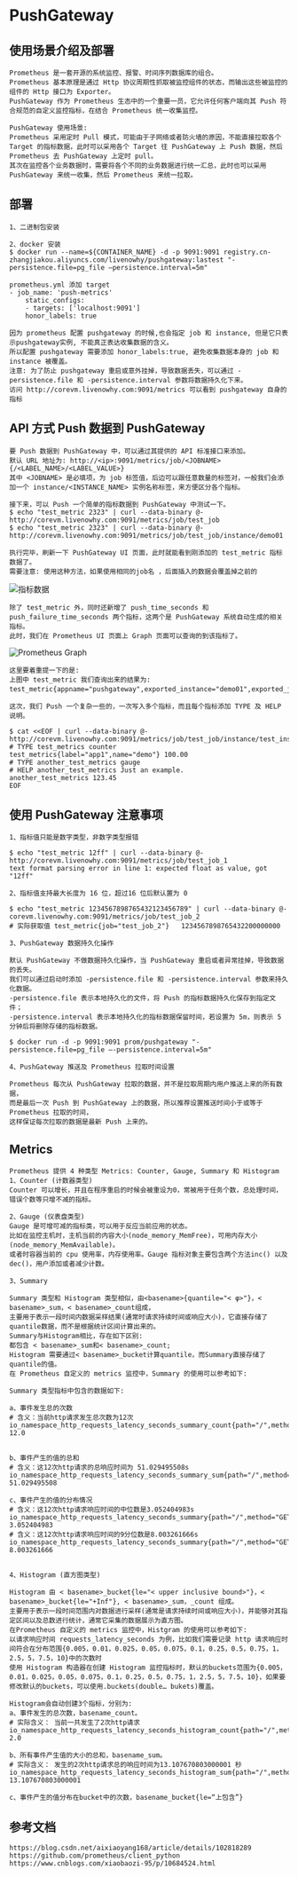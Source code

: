 # PushGateway
## 使用场景介绍及部署

    Prometheus 是一套开源的系统监控、报警、时间序列数据库的组合。
    Prometheus 基本原理是通过 Http 协议周期性抓取被监控组件的状态，而输出这些被监控的组件的 Http 接口为 Exporter。
    PushGateway 作为 Prometheus 生态中的一个重要一员，它允许任何客户端向其 Push 符合规范的自定义监控指标，在结合 Prometheus 统一收集监控。
    
    PushGateway 使用场景:
    Prometheus 采用定时 Pull 模式，可能由于子网络或者防火墙的原因，不能直接拉取各个 Target 的指标数据，此时可以采用各个 Target 往 PushGateway 上 Push 数据，然后 Prometheus 去 PushGateway 上定时 pull。
    其次在监控各个业务数据时，需要将各个不同的业务数据进行统一汇总，此时也可以采用 PushGateway 来统一收集，然后 Prometheus 来统一拉取。

## 部署
    
    1、二进制包安装
    
    2、docker 安装
    $ docker run --name=${CONTAINER_NAME} -d -p 9091:9091 registry.cn-zhangjiakou.aliyuncs.com/livenowhy/pushgateway:lastest "-persistence.file=pg_file –persistence.interval=5m"
    
    prometheus.yml 添加 target
    - job_name: 'push-metrics'
        static_configs:
        - targets: ['localhost:9091']
        honor_labels: true
    
    因为 prometheus 配置 pushgateway 的时候,也会指定 job 和 instance, 但是它只表示pushgateway实例, 不能真正表达收集数据的含义。
    所以配置 pushgateway 需要添加 honor_labels:true, 避免收集数据本身的 job 和 instance 被覆盖。
    注意: 为了防止 pushgateway 重启或意外挂掉，导致数据丢失，可以通过 -persistence.file 和 -persistence.interval 参数将数据持久化下来。
    访问 http://corevm.livenowhy.com:9091/metrics 可以看到 pushgateway 自身的指标

## API 方式 Push 数据到 PushGateway

    要 Push 数据到 PushGateway 中，可以通过其提供的 API 标准接口来添加。
    默认 URL 地址为: http://<ip>:9091/metrics/job/<JOBNAME>{/<LABEL_NAME>/<LABEL_VALUE>}
    其中 <JOBNAME> 是必填项，为 job 标签值，后边可以跟任意数量的标签对，一般我们会添加一个 instance/<INSTANCE_NAME> 实例名称标签，来方便区分各个指标。
    
    接下来，可以 Push 一个简单的指标数据到 PushGateway 中测试一下。
    $ echo "test_metric 2323" | curl --data-binary @- http://corevm.livenowhy.com:9091/metrics/job/test_job
    $ echo "test_metric 2323" | curl --data-binary @- http://corevm.livenowhy.com:9091/metrics/job/test_job/instance/demo01
    
    执行完毕，刷新一下 PushGateway UI 页面，此时就能看到刚添加的 test_metric 指标数据了。
    需要注意: 使用这种方法，如果使用相同的job名 ，后面插入的数据会覆盖掉之前的
    
  ![指标数据](./images/push_gateway.jpg)
    
    除了 test_metric 外，同时还新增了 push_time_seconds 和 push_failure_time_seconds 两个指标，这两个是 PushGateway 系统自动生成的相关指标。
    此时，我们在 Prometheus UI 页面上 Graph 页面可以查询的到该指标了。

  ![Prometheus Graph](./images/prometheus_graph.jpg)
  
    这里要着重提一下的是:
    上图中 test_metric 我们查询出来的结果为:
    test_metric{appname="pushgateway",exported_instance="demo01",exported_job="test_job",instance="corevm.livenowhy.com:9091",job="pushgateway"}。

    这次，我们 Push 一个复杂一些的，一次写入多个指标，而且每个指标添加 TYPE 及 HELP 说明。

    $ cat <<EOF | curl --data-binary @- http://corevm.livenowhy.com:9091/metrics/job/test_job/instance/test_instance
    # TYPE test_metrics counter
    test_metrics{label="app1",name="demo"} 100.00
    # TYPE another_test_metrics gauge
    # HELP another_test_metrics Just an example.
    another_test_metrics 123.45
    EOF


## 使用 PushGateway 注意事项
    1、指标值只能是数字类型，非数字类型报错
    
    $ echo "test_metric 12ff" | curl --data-binary @- http://corevm.livenowhy.com:9091/metrics/job/test_job_1
    text format parsing error in line 1: expected float as value, got "12ff"
    
    2、指标值支持最大长度为 16 位，超过16 位后默认置为 0
    
    $ echo "test_metric 1234567898765432123456789" | curl --data-binary @- corevm.livenowhy.com:9091/metrics/job/test_job_2
    # 实际获取值 test_metric{job="test_job_2"}	1234567898765432200000000

    3、PushGateway 数据持久化操作
    
    默认 PushGateway 不做数据持久化操作，当 PushGateway 重启或者异常挂掉，导致数据的丢失。
    我们可以通过启动时添加 -persistence.file 和 -persistence.interval 参数来持久化数据。
    -persistence.file 表示本地持久化的文件，将 Push 的指标数据持久化保存到指定文件；
    -persistence.interval 表示本地持久化的指标数据保留时间，若设置为 5m，则表示 5 分钟后将删除存储的指标数据。
    
    $ docker run -d -p 9091:9091 prom/pushgateway "-persistence.file=pg_file –-persistence.interval=5m"
    
    4、PushGateway 推送及 Prometheus 拉取时间设置
    
    Prometheus 每次从 PushGateway 拉取的数据，并不是拉取周期内用户推送上来的所有数据，
    而是最后一次 Push 到 PushGateway 上的数据，所以推荐设置推送时间小于或等于 Prometheus 拉取的时间，
    这样保证每次拉取的数据是最新 Push 上来的。


## Metrics
    
    Prometheus 提供 4 种类型 Metrics: Counter, Gauge, Summary 和 Histogram
    1、Counter (计数器类型)
    Counter 可以增长，并且在程序重启的时候会被重设为0，常被用于任务个数，总处理时间，错误个数等只增不减的指标。
    
    2、Gauge (仪表盘类型)
    Gauge 是可增可减的指标类，可以用于反应当前应用的状态。
    比如在监控主机时，主机当前的内容大小(node_memory_MemFree)，可用内存大小(node_memory_MemAvailable)。
    或者时容器当前的 cpu 使用率，内存使用率。Gauge 指标对象主要包含两个方法inc() 以及dec()，用户添加或者减少计数。
    
    3、Summary 
    
    Summary 类型和 Histogram 类型相似，由<basename>{quantile="< φ>"}，< basename>_sum，< basename>_count组成，
    主要用于表示一段时间内数据采样结果(通常时请求持续时间或响应大小)，它直接存储了quantile数据，而不是根据统计区间计算出来的。
    Summary与Histogram相比，存在如下区别:
    都包含 < basename>_sum和< basename>_count;
    Histogram 需要通过< basename>_bucket计算quantile，而Summary直接存储了quantile的值。
    在 Prometheus 自定义的 metrics 监控中，Summary 的使用可以参考如下:
    
    Summary 类型指标中包含的数据如下:

    a、事件发生总的次数
    # 含义：当前http请求发生总次数为12次
    io_namespace_http_requests_latency_seconds_summary_count{path="/",method="GET",code="200",} 12.0
    
    
    b、事件产生的值的总和
    # 含义：这12次http请求的总响应时间为 51.029495508s
    io_namespace_http_requests_latency_seconds_summary_sum{path="/",method="GET",code="200",} 51.029495508
    
    c、事件产生的值的分布情况
    # 含义：这12次http请求响应时间的中位数是3.052404983s
    io_namespace_http_requests_latency_seconds_summary{path="/",method="GET",code="200",quantile="0.5",} 3.052404983
    # 含义：这12次http请求响应时间的9分位数是8.003261666s
    io_namespace_http_requests_latency_seconds_summary{path="/",method="GET",code="200",quantile="0.9",} 8.003261666
    

    4、Histogram (直方图类型)
    
    Histogram 由 < basename>_bucket{le="< upper inclusive bound>"}，< basename>_bucket{le="+Inf"}, < basename>_sum，_count 组成。
    主要用于表示一段时间范围内对数据进行采样(通常是请求持续时间或响应大小)，并能够对其指定区间以及总数进行统计，通常它采集的数据展示为直方图。
    在Prometheus 自定义的 metrics 监控中，Histgram 的使用可以参考如下:
    以请求响应时间 requests_latency_seconds 为例，比如我们需要记录 http 请求响应时间符合在分布范围{0.005，0.01，0.025，0.05，0.075，0.1，0.25，0.5，0.75，1，2.5，5，7.5，10}中的次数时
    使用 Histogram 构造器在创建 Histogram 监控指标时，默认的buckets范围为{0.005，0.01，0.025，0.05，0.075，0.1，0.25，0.5，0.75，1，2.5，5，7.5，10}，如果要修改默认的buckets，可以使用.buckets(double… bukets)覆盖。
    
    Histogram会自动创建3个指标，分别为:
    a、事件发生的总次数，basename_count。
    # 实际含义： 当前一共发生了2次http请求
    io_namespace_http_requests_latency_seconds_histogram_count{path="/",method="GET",code="200",} 2.0
    
    b、所有事件产生值的大小的总和，basename_sum。
    # 实际含义： 发生的2次http请求总的响应时间为13.107670803000001 秒
    io_namespace_http_requests_latency_seconds_histogram_sum{path="/",method="GET",code="200",} 13.107670803000001
    
    c、事件产生的值分布在bucket中的次数，basename_bucket{le=“上包含”}


## 参考文档

    https://blog.csdn.net/aixiaoyang168/article/details/102818289
    https://github.com/prometheus/client_python
    https://www.cnblogs.com/xiaobaozi-95/p/10684524.html